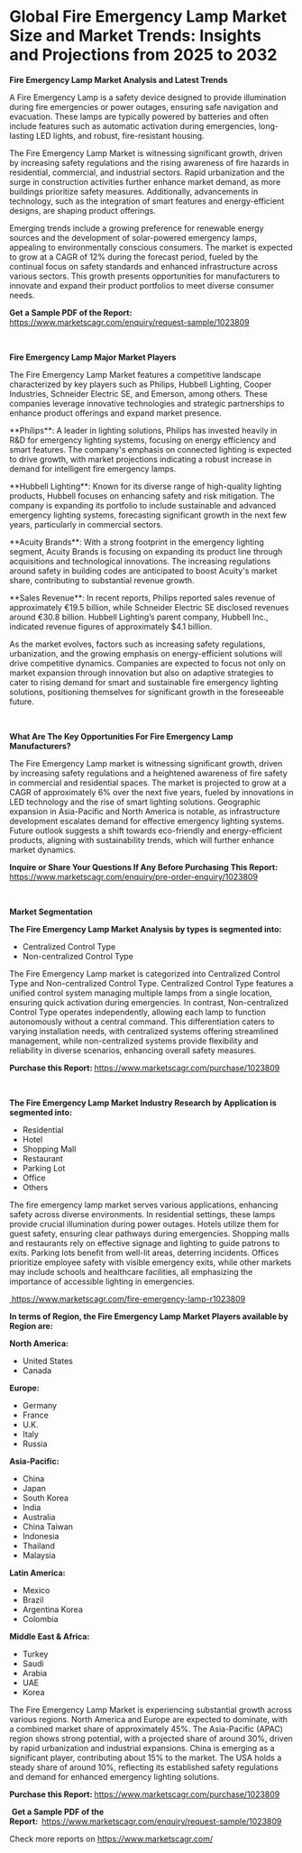 <p><h1>Global Fire Emergency Lamp Market Size and Market Trends: Insights and Projections from 2025 to 2032</h1></p><p><strong>Fire Emergency Lamp Market Analysis and Latest Trends</strong></p>
<p><p>A Fire Emergency Lamp is a safety device designed to provide illumination during fire emergencies or power outages, ensuring safe navigation and evacuation. These lamps are typically powered by batteries and often include features such as automatic activation during emergencies, long-lasting LED lights, and robust, fire-resistant housing.</p><p>The Fire Emergency Lamp Market is witnessing significant growth, driven by increasing safety regulations and the rising awareness of fire hazards in residential, commercial, and industrial sectors. Rapid urbanization and the surge in construction activities further enhance market demand, as more buildings prioritize safety measures. Additionally, advancements in technology, such as the integration of smart features and energy-efficient designs, are shaping product offerings.</p><p>Emerging trends include a growing preference for renewable energy sources and the development of solar-powered emergency lamps, appealing to environmentally conscious consumers. The market is expected to grow at a CAGR of 12% during the forecast period, fueled by the continual focus on safety standards and enhanced infrastructure across various sectors. This growth presents opportunities for manufacturers to innovate and expand their product portfolios to meet diverse consumer needs.</p></p>
<p><strong>Get a Sample PDF of the Report:&nbsp;</strong> <a href="https://www.marketscagr.com/enquiry/request-sample/1023809?utm_campaign=3123&utm_medium=2&utm_source=Github&utm_content=ia&utm_term=05032025&utm_id=fire-emergency-lamp">https://www.marketscagr.com/enquiry/request-sample/1023809</a></p>
<p>&nbsp;</p>
<p><strong>Fire Emergency Lamp Major Market Players</strong></p>
<p><p>The Fire Emergency Lamp Market features a competitive landscape characterized by key players such as Philips, Hubbell Lighting, Cooper Industries, Schneider Electric SE, and Emerson, among others. These companies leverage innovative technologies and strategic partnerships to enhance product offerings and expand market presence.</p><p>**Philips**: A leader in lighting solutions, Philips has invested heavily in R&D for emergency lighting systems, focusing on energy efficiency and smart features. The company's emphasis on connected lighting is expected to drive growth, with market projections indicating a robust increase in demand for intelligent fire emergency lamps.</p><p>**Hubbell Lighting**: Known for its diverse range of high-quality lighting products, Hubbell focuses on enhancing safety and risk mitigation. The company is expanding its portfolio to include sustainable and advanced emergency lighting systems, forecasting significant growth in the next few years, particularly in commercial sectors.</p><p>**Acuity Brands**: With a strong footprint in the emergency lighting segment, Acuity Brands is focusing on expanding its product line through acquisitions and technological innovations. The increasing regulations around safety in building codes are anticipated to boost Acuity's market share, contributing to substantial revenue growth.</p><p>**Sales Revenue**: In recent reports, Philips reported sales revenue of approximately €19.5 billion, while Schneider Electric SE disclosed revenues around €30.8 billion. Hubbell Lighting’s parent company, Hubbell Inc., indicated revenue figures of approximately $4.1 billion.</p><p>As the market evolves, factors such as increasing safety regulations, urbanization, and the growing emphasis on energy-efficient solutions will drive competitive dynamics. Companies are expected to focus not only on market expansion through innovation but also on adaptive strategies to cater to rising demand for smart and sustainable fire emergency lighting solutions, positioning themselves for significant growth in the foreseeable future.</p></p>
<p>&nbsp;</p>
<p><strong>What Are The Key Opportunities For Fire Emergency Lamp Manufacturers?</strong></p>
<p><p>The Fire Emergency Lamp market is witnessing significant growth, driven by increasing safety regulations and a heightened awareness of fire safety in commercial and residential spaces. The market is projected to grow at a CAGR of approximately 6% over the next five years, fueled by innovations in LED technology and the rise of smart lighting solutions. Geographic expansion in Asia-Pacific and North America is notable, as infrastructure development escalates demand for effective emergency lighting systems. Future outlook suggests a shift towards eco-friendly and energy-efficient products, aligning with sustainability trends, which will further enhance market dynamics.</p></p>
<p><strong>Inquire or Share Your Questions If Any Before Purchasing This Report:</strong> <a href="https://www.marketscagr.com/enquiry/pre-order-enquiry/1023809?utm_campaign=3123&utm_medium=2&utm_source=Github&utm_content=ia&utm_term=05032025&utm_id=fire-emergency-lamp">https://www.marketscagr.com/enquiry/pre-order-enquiry/1023809</a></p>
<p>&nbsp;</p>
<p><strong>Market Segmentation</strong></p>
<p><strong>The Fire Emergency Lamp Market Analysis by types is segmented into:</strong></p>
<p><ul><li>Centralized Control Type</li><li>Non-centralized Control Type</li></ul></p>
<p><p>The Fire Emergency Lamp market is categorized into Centralized Control Type and Non-centralized Control Type. Centralized Control Type features a unified control system managing multiple lamps from a single location, ensuring quick activation during emergencies. In contrast, Non-centralized Control Type operates independently, allowing each lamp to function autonomously without a central command. This differentiation caters to varying installation needs, with centralized systems offering streamlined management, while non-centralized systems provide flexibility and reliability in diverse scenarios, enhancing overall safety measures.</p></p>
<p><strong>Purchase this Report:&nbsp;</strong><a href="https://www.marketscagr.com/purchase/1023809?utm_campaign=3123&utm_medium=2&utm_source=Github&utm_content=ia&utm_term=05032025&utm_id=fire-emergency-lamp">https://www.marketscagr.com/purchase/1023809</a></p>
<p>&nbsp;</p>
<p><strong>The Fire Emergency Lamp Market Industry Research by Application is segmented into:</strong></p>
<p><ul><li>Residential</li><li>Hotel</li><li>Shopping Mall</li><li>Restaurant</li><li>Parking Lot</li><li>Office</li><li>Others</li></ul></p>
<p><p>The fire emergency lamp market serves various applications, enhancing safety across diverse environments. In residential settings, these lamps provide crucial illumination during power outages. Hotels utilize them for guest safety, ensuring clear pathways during emergencies. Shopping malls and restaurants rely on effective signage and lighting to guide patrons to exits. Parking lots benefit from well-lit areas, deterring incidents. Offices prioritize employee safety with visible emergency exits, while other markets may include schools and healthcare facilities, all emphasizing the importance of accessible lighting in emergencies.</p></p>
<p><a href="https://www.marketscagr.com/fire-emergency-lamp-r1023809?utm_campaign=3123&utm_medium=2&utm_source=Github&utm_content=ia&utm_term=05032025&utm_id=fire-emergency-lamp">&nbsp;https://www.marketscagr.com/fire-emergency-lamp-r1023809</a></p>
<p><strong>In terms of Region, the Fire Emergency Lamp Market Players available by Region are:</strong></p>
<p>
    <p> <strong> North America: </strong>
        <ul>
            <li>United States</li>
            <li>Canada</li>
        </ul>
        </p> 
    <p> <strong> Europe: </strong>
        <ul>
            <li>Germany</li>
            <li>France</li>
            <li>U.K.</li>
            <li>Italy</li>
            <li>Russia</li>
        </ul>
        </p> 
    <p> <strong> Asia-Pacific: </strong>
        <ul>
            <li>China</li>
            <li>Japan</li>
            <li>South Korea</li>
            <li>India</li>
            <li>Australia</li>
            <li>China Taiwan</li>
            <li>Indonesia</li>
            <li>Thailand</li>
            <li>Malaysia</li>
        </ul>
        </p> 
    <p> <strong> Latin America: </strong>
        <ul>
            <li>Mexico</li>
            <li>Brazil</li>
            <li>Argentina Korea</li>
            <li>Colombia</li>
        </ul>
        </p> 
    <p> <strong> Middle East & Africa: </strong>
        <ul>
            <li>Turkey</li>
            <li>Saudi</li>
            <li>Arabia</li>
            <li>UAE</li>
            <li>Korea</li>
        </ul>
    </p>
    </p>
<p><p>The Fire Emergency Lamp Market is experiencing substantial growth across various regions. North America and Europe are expected to dominate, with a combined market share of approximately 45%. The Asia-Pacific (APAC) region shows strong potential, with a projected share of around 30%, driven by rapid urbanization and industrial expansions. China is emerging as a significant player, contributing about 15% to the market. The USA holds a steady share of around 10%, reflecting its established safety regulations and demand for enhanced emergency lighting solutions.</p></p>
<p><strong>Purchase this Report: </strong><a href="https://www.marketscagr.com/purchase/1023809?utm_campaign=3123&utm_medium=2&utm_source=Github&utm_content=ia&utm_term=05032025&utm_id=fire-emergency-lamp">https://www.marketscagr.com/purchase/1023809</a></p>
<p>&nbsp;<strong>Get a Sample PDF of the Report:&nbsp;&nbsp;</strong><a href="https://www.marketscagr.com/enquiry/request-sample/1023809?utm_campaign=3123&utm_medium=2&utm_source=Github&utm_content=ia&utm_term=05032025&utm_id=fire-emergency-lamp">https://www.marketscagr.com/enquiry/request-sample/1023809</a></p>
<p><strong></strong></p>
<p>Check more reports on <a href="https://www.marketscagr.com/?utm_campaign=3123&utm_medium=2&utm_source=Github&utm_content=ia&utm_term=05032025&utm_id=fire-emergency-lamp">https://www.marketscagr.com/</a></p>